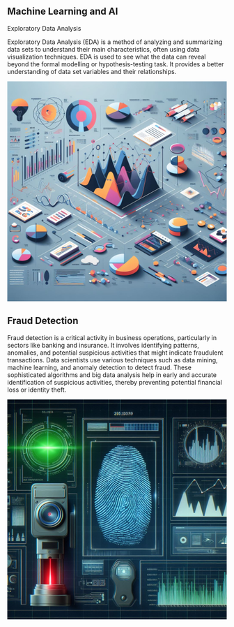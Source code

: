 

## Machine Learning and AI

Exploratory Data Analysis

Exploratory Data Analysis (EDA) is a method of analyzing and summarizing data sets to understand their main characteristics, often using data visualization techniques. EDA is used to see what the data can reveal beyond the formal modelling or hypothesis-testing task. It provides a better understanding of data set variables and their relationships.

<center><img src="https://github.com/bhagmuniverse/minimal/blob/master/assets/img/OIG.jpeg"/></center>

## Fraud Detection

Fraud detection is a critical activity in business operations, particularly in sectors like banking and insurance. It involves identifying patterns, anomalies, and potential suspicious activities that might indicate fraudulent transactions. Data scientists use various techniques such as data mining, machine learning, and anomaly detection to detect fraud. These sophisticated algorithms and big data analysis help in early and accurate identification of suspicious activities, thereby preventing potential financial loss or identity theft.

<center><img src="https://github.com/bhagmuniverse/minimal/blob/master/assets/img/OIG1.jpeg"/></center>

